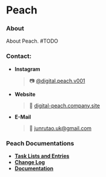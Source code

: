 # Peach

### About

About Peach. #TODO

### Contact:
- __Instagram__
    > :camera: [@digital.peach.v001](https://www.instagram.com/digital.peach.v001/)
- __Website__
    > :peach: [digital-peach.company.site](https://digital-peach.company.site)
- __E-Mail__
    > :e-mail: junrutao.uk@gmail.com


### Peach Documentations

- [__Task Lists and Entries__](./peach/README.md#Peach-Dev-Tasks)
- [__Change Log__](./peach/dev_changeLogs/ChangeLog.md)
- [__Documentation__](./docs/README.md)
